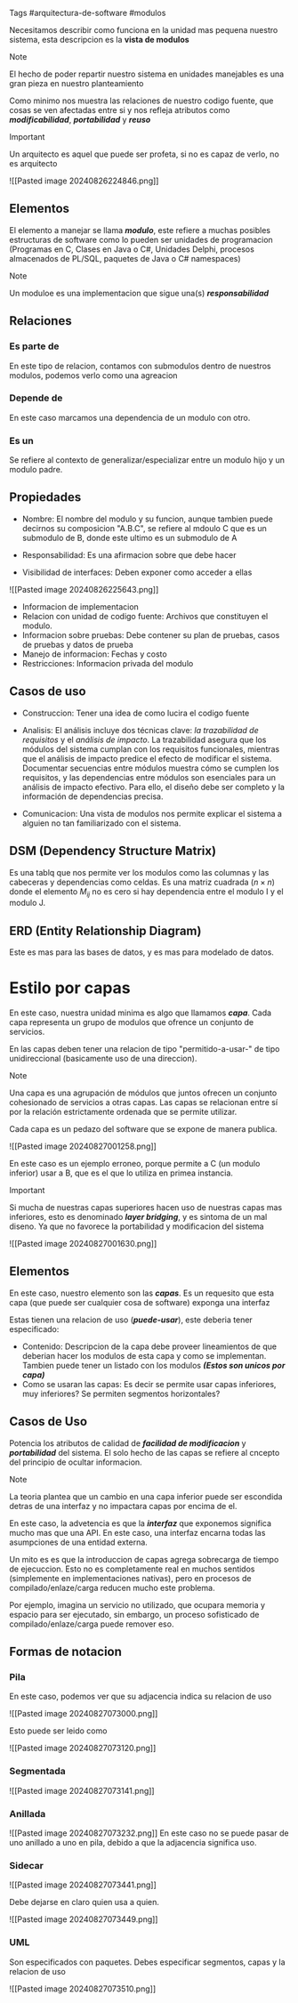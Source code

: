 Tags #arquitectura-de-software #modulos

Necesitamos describir como funciona en la unidad mas pequena nuestro sistema, esta descripcion es la **vista de modulos**

>[!NOTE]
>El hecho de poder repartir nuestro sistema en unidades manejables es una gran pieza en nuestro planteamiento

Como minimo nos muestra las relaciones de nuestro codigo fuente, que cosas se ven afectadas entre si y nos refleja atributos como ***modificabilidad***, ***portabilidad*** y ***reuso***

>[!IMPORTANT]
>Un arquitecto es aquel que puede ser profeta, si no es capaz de verlo, no es arquitecto

![[Pasted image 20240826224846.png]]

## Elementos

El elemento a manejar se llama ***modulo***, este refiere a muchas posibles estructuras de software como lo pueden ser unidades de programacion (Programas en C, Clases en Java o C#, Unidades Delphi, procesos almacenados de PL/SQL, paquetes de Java o C# namespaces)

>[!NOTE]
>Un moduloe es una implementacion que sigue una(s) ***responsabilidad***

## Relaciones

### Es parte de 
En este tipo de relacion, contamos con submodulos dentro de nuestros modulos, podemos verlo como una agreacion

### Depende de
En este caso marcamos una dependencia de un modulo con otro.

### Es un
Se refiere al contexto de generalizar/especializar entre un modulo hijo y un modulo padre.

## Propiedades

- Nombre: El nombre del modulo y su funcion, aunque tambien puede decirnos su composicion "A.B.C", se refiere al mdoulo C que es un submodulo de B, donde este ultimo es un submodulo de A

- Responsabilidad: Es una afirmacion sobre que debe hacer

- Visibilidad de interfaces: Deben exponer como acceder a ellas

 ![[Pasted image 20240826225643.png]]

- Informacion de implementacion
- Relacion con unidad de codigo fuente: Archivos que constituyen el modulo.
- Informacion sobre pruebas: Debe contener su plan de pruebas, casos de pruebas y datos de prueba
- Manejo de informacion: Fechas y costo
- Restricciones: Informacion privada del modulo


## Casos de uso

- Construccion: Tener una idea de como lucira el codigo fuente

- Analisis: El análisis incluye dos técnicas clave: *la trazabilidad de requisitos* y el *análisis de impacto*. La trazabilidad asegura que los módulos del sistema cumplan con los requisitos funcionales, mientras que el análisis de impacto predice el efecto de modificar el sistema. Documentar secuencias entre módulos muestra cómo se cumplen los requisitos, y las dependencias entre módulos son esenciales para un análisis de impacto efectivo. Para ello, el diseño debe ser completo y la información de dependencias precisa.

 - Comunicacion: Una vista de modulos nos permite explicar el sistema a alguien no tan familiarizado con el sistema.

## DSM (Dependency Structure Matrix)

Es una tablq que nos permite ver los modulos como las columnas y las cabeceras y dependencias como celdas. Es una matriz cuadrada ($n\times n$)
donde el elemento $M_{ij}$ no es cero si hay dependencia entre el modulo I y el modulo J.

## ERD (Entity Relationship Diagram)

Este es mas para las bases de datos, y es mas para modelado de datos.

# Estilo por capas

En este caso, nuestra unidad minima es algo que llamamos ***capa***. Cada capa representa un grupo de modulos que ofrence un conjunto de servicios. 

En las capas deben tener una relacion de tipo "permitido-a-usar-" de tipo unidireccional (basicamente uso de una direccion).

>[!NOTE]
>Una capa es una agrupación de módulos que juntos ofrecen un conjunto cohesionado de servicios a otras capas. Las capas se relacionan entre sí por la relación estrictamente ordenada que se permite utilizar.

Cada capa es un pedazo del software que se expone de manera publica.

![[Pasted image 20240827001258.png]]

En este caso es un ejemplo erroneo, porque permite a C (un modulo inferior) usar a B, que es el que lo utiliza en primea instancia.

>[!IMPORTANT]
>
Si mucha de nuestras capas superiores hacen uso de nuestras capas mas inferiores, esto es denominado ***layer bridging***, y es sintoma de un mal diseno. Ya que no favorece la portabilidad y modificacion del sistema

![[Pasted image 20240827001630.png]]

## Elementos

En este caso, nuestro elemento son las ***capas***. Es un requesito que esta capa (que puede ser cualquier cosa de software) exponga una interfaz

Estas tienen una relacion de uso (***puede-usar***), este deberia tener especificado:

- Contenido: Descripcion de la capa debe proveer lineamientos de que deberian hacer los modulos de esta capa y como se implementan. Tambien puede tener un listado con los modulos ***(Estos son unicos por capa)***
- Como se usaran las capas: Es decir se permite usar capas inferiores, muy inferiores? Se permiten segmentos horizontales?

## Casos de Uso

Potencia los atributos de calidad de ***facilidad de modificacion*** y ***portabilidad*** del sistema. El solo hecho de las capas se refiere al cncepto del principio de ocultar informacion.

>[!NOTE]
> La teoria plantea que un cambio en una capa inferior puede ser escondida detras de una interfaz y no impactara capas por encima de el.

En este caso, la advetencia es que la ***interfaz*** que exponemos significa mucho mas que una API. En este caso, una interfaz encarna todas las asumpciones de una entidad externa.

Un mito es es que la introduccion de capas agrega sobrecarga de tiempo de ejecuccion. Esto no es completamente real en muchos sentidos (simplemente en implementaciones nativas), pero en procesos de compilado/enlaze/carga reducen mucho este problema.

Por ejemplo, imagina un servicio no utilizado, que ocupara memoria y espacio para ser ejecutado, sin embargo, un proceso sofisticado de compilado/enlaze/carga puede remover eso.

## Formas de notacion

### Pila
En este caso, podemos ver que su adjacencia indica su relacion de uso

![[Pasted image 20240827073000.png]]

Esto puede ser leido como 

![[Pasted image 20240827073120.png]]

### Segmentada


![[Pasted image 20240827073141.png]]

### Anillada

![[Pasted image 20240827073232.png]]
En este caso no se puede pasar de uno anillado a uno en pila, debido a que la adjacencia significa uso. 
### Sidecar

![[Pasted image 20240827073441.png]]

Debe dejarse en claro quien usa a quien.

![[Pasted image 20240827073449.png]]

### UML
Son especificados con paquetes. Debes especificar segmentos, capas y la relacion de uso

![[Pasted image 20240827073510.png]]